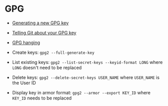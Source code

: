 # GPG

- [Generating a new GPG key](https://help.github.com/articles/generating-a-new-gpg-key/#platform-linux)
- [Telling Git about your GPG key](https://help.github.com/articles/telling-git-about-your-gpg-key/)
- [GPG hanging](https://delightlylinux.wordpress.com/2015/07/01/is-gpg-hanging-when-generating-a-key/)

- Create keys: `gpg2 --full-generate-key`
- List existing keys: `gpg2 --list-secret-keys --keyid-format LONG` where `LONG` doesn't need to be replaced
- Delete keys: `gpg2 --delete-secret-keys USER_NAME` where `USER_NAME` is the User ID
- Display key in armor format: `gpg2 --armor --export KEY_ID` where `KEY_ID` needs to be replaced
